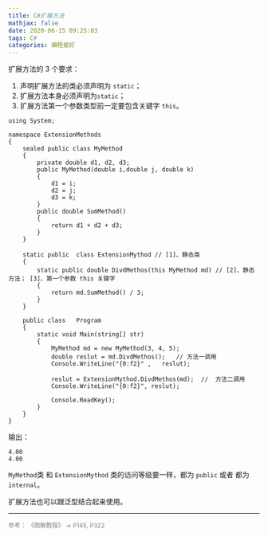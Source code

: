 ```yaml
---
title: C#扩展方法
mathjax: false
date: 2020-06-15 09:25:03
tags: C#
categories: 编程爱好
---
```


扩展方法的 3 个要求：

1. 声明扩展方法的类必须声明为 `static`；
2. 扩展方法本身必须声明为`static`；
3. 扩展方法第一个参数类型前一定要包含关键字 `this`。

<!--more-->

```CSharp
using System;

namespace ExtensionMethods
{
    sealed public class MyMethod
    {
        private double d1, d2, d3;
        public MyMethod(double i,double j, double k)
        {
            d1 = i;
            d2 = j;
            d3 = k;
        }
        public double SumMethod()
        {
            return d1 + d2 + d3;
        }
    }

    static public  class ExtensionMythod // [1]、静态类
    {
        static public double DivdMethos(this MyMethod md) // [2]、静态方法； [3]、第一个参数 this 关键字
        {
            return md.SumMethod() / 3;
        }
    }

    public class   Program
    {
        static void Main(string[] str)
        {
            MyMethod md = new MyMethod(3, 4, 5);
            double reslut = md.DivdMethos();   // 方法一调用
            Console.WriteLine("{0:f2}" ,   reslut);

            reslut = ExtensionMythod.DivdMethos(md);  //  方法二调用
            Console.WriteLine("{0:f2}", reslut);

            Console.ReadKey();
        }
    }
}

```

输出：

```
4.00
4.00
```

`MyMethod`类 和 `ExtensionMythod` 类的访问等级要一样，都为 `public` 或者 都为 `internal`。

扩展方法也可以跟泛型结合起来使用。



<hr/>
<span style="color:gray;font-size:12px">
参考： 
《图解教程》 -> P145, P322
</span>
